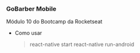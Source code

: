 ### GoBarber Mobile

Módulo 10 do Bootcamp da Rocketseat

- Como usar
  > react-native start
  > react-native run-android
